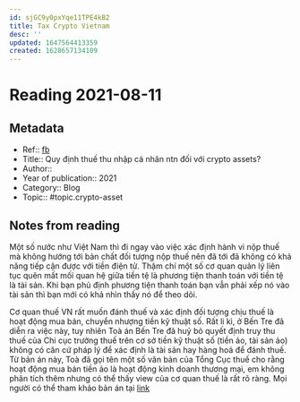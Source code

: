 ```yaml
---
id: sjGC9y0pxYqe11TPE4kB2
title: Tax Crypto Vietnam
desc: ''
updated: 1647564413359
created: 1628657134109
---
```

# Reading 2021-08-11

## Metadata

- Ref:: [fb](https://www.facebook.com/groups/phocapblockchain/posts/265451325035158/)
- Title:: Quy định thuế thu nhập cá nhân ntn đối với crypto assets?
- Author:: 
- Year of publication:: 2021
- Category:: Blog
- Topic:: #topic.crypto-asset

## Notes from reading

Một số nước như Việt Nam thì đi ngay vào việc xác định hành vi nộp thuế mà không hướng tới bản chất đối tượng nộp thuế nên đã tới đã không có khả năng tiếp cận được với tiền điện tử. Thậm chí một số cơ quan quản lý liên tục quên mất mối quan hệ giữa tiền tệ là phương tiện thanh toán với tiền tệ là tài sản. Khi bạn phủ định phương tiện thanh toán bạn vẫn phải xếp nó vào tài sản thì bạn mới có khả nhìn thấy nó để theo dõi.


Cơ quan thuế VN rất muốn đánh thuế và xác định đối tượng chịu thuế là hoạt động mua bán, chuyển nhượng tiền kỹ thuật số. Rất li kì, ở Bến Tre đã diễn ra việc này, tuy nhiên Toà án Bến Tre đã huỷ bỏ quyết định truy thu thuế của Chi cục trưởng thuế trên cơ sở tiền kỹ thuật số (tiền ảo, tài sản ảo) không có căn cứ pháp lý để xác định là tài sản hay hàng hoá để đánh thuế. Từ bản án này, Toà đã gọi tên một số văn bản của Tổng Cục thuế cho rằng hoạt động mua bán tiền ảo là hoạt động kinh doanh thương mại, em không phân tích thêm nhưng có thể thấy view của cơ quan thuế là rất rõ ràng. Mọi người có thể tham khảo bản án tại [link](https://congbobanan.toaan.gov.vn/5ta51734t1cvn/BAN_AN_NGUYEN_VIET_C___CUC_T.pdf)
